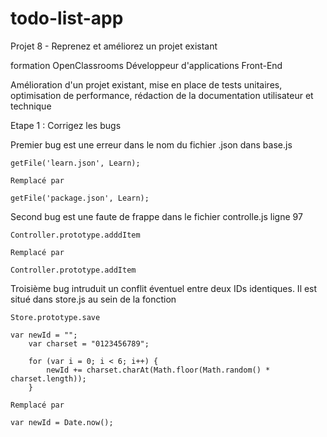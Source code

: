 # todo-list-app

Projet 8  -  Reprenez et améliorez un projet existant

formation OpenClassrooms Développeur d'applications Front-End

Amélioration d'un projet existant, mise en place de tests unitaires, optimisation de performance, rédaction de la documentation utilisateur et technique

Etape 1 : Corrigez les bugs

Premier bug est une erreur dans le nom du fichier .json dans base.js

    getFile('learn.json', Learn);
    
    Remplacé par
    
    getFile('package.json', Learn);
    
Second  bug  est une faute de frappe dans le fichier controlle.js ligne 97

    Controller.prototype.adddItem
    
    Remplacé par
    
    Controller.prototype.addItem
    
Troisième bug  intruduit un conflit éventuel entre deux IDs identiques. Il est situé dans  store.js au sein de la fonction 

    Store.prototype.save
    
    var newId = ""; 
	    var charset = "0123456789";

        for (var i = 0; i < 6; i++) {
     		newId += charset.charAt(Math.floor(Math.random() * charset.length));
		}
    
    Remplacé par 
    
    var newId = Date.now();

